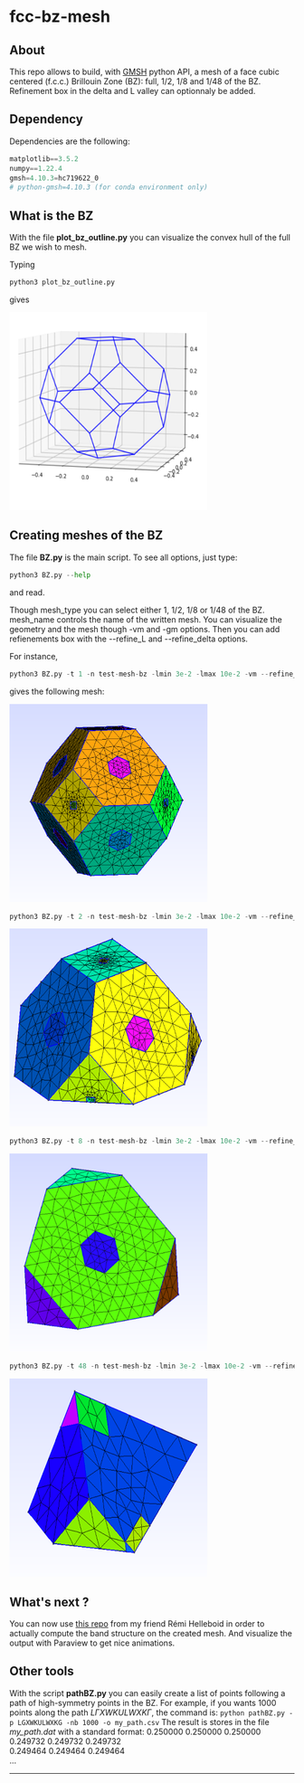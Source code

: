 # fcc-bz-mesh


## About

This repo allows to build, with [GMSH](https://gmsh.info/) python API, a mesh of a face cubic centered (f.c.c.) Brillouin Zone (BZ): full, 1/2, 1/8 and 1/48 of the BZ. Refinement box in the delta and L valley can optionnaly be added.


## Dependency
Dependencies are the following:
```python
matplotlib==3.5.2
numpy==1.22.4
gmsh=4.10.3=hc719622_0
# python-gmsh=4.10.3 (for conda environment only)
```


## What is the BZ

With the file __plot_bz_outline.py__ you can visualize the convex hull of the full BZ we wish to mesh.

Typing
```python
python3 plot_bz_outline.py
```
gives

<img src="rsc/convexhull.png" width="350" height="350">


## Creating meshes of the BZ

The file __BZ.py__ is the main script. To see all options, just type:
```python
python3 BZ.py --help
```
and read.

Though mesh_type you can
select either 1, 1/2, 1/8 or 1/48 of the BZ. mesh_name controls the name of
the written mesh. You can visualize the geometry and the mesh though -vm
and -gm options. Then you can add refienements box with the --refine_L and
--refine_delta options.



For instance,
```python
python3 BZ.py -t 1 -n test-mesh-bz -lmin 3e-2 -lmax 10e-2 -vm --refine_delta 0.1 0.125 0.1 --refine_L 0.1 0.125 0.3
```
gives the following mesh:

<img src="rsc/refineLdelta_ex.png" width="350" height="350">

```python
python3 BZ.py -t 2 -n test-mesh-bz -lmin 3e-2 -lmax 10e-2 -vm --refine_delta 0.1 0.125 0.1 --refine_L 0.1 0.125 0.3
```

<img src="rsc/2_refineLdelta_ex.png" width="350" height="350">



```python
python3 BZ.py -t 8 -n test-mesh-bz -lmin 3e-2 -lmax 10e-2 -vm --refine_L 0.1 0.125 0.3
```

<img src="rsc/8_refineLdelta_ex.png" width="350" height="350">


```python
python3 BZ.py -t 48 -n test-mesh-bz -lmin 3e-2 -lmax 10e-2 -vm --refine_delta 0.1 0.125 0.1 --refine_L 0.1 0.125 0.3
```

<img src="rsc/48_refineLdelta_ex.png" width="350" height="350">




## What's next ?

You can now use [this repo](https://github.com/RemiHelleboid/BzMeshBandsDos) from my friend Rémi Helleboid in order to actually compute the band structure on  the created mesh. And visualize the output with Paraview to get nice animations.

## Other tools

With the script __pathBZ.py__  you can easily create a list of points following a path of high-symmetry points in the BZ.
For example, if you wants 1000 points along the path $L \Gamma XWKULWXK \Gamma$, the command is:
`python pathBZ.py -p LGXWKULWXKG -nb 1000 -o my_path.csv`
The result is stores in the file _my_path.dat_ with a standard format:
0.250000 0.250000 0.250000  
0.249732 0.249732 0.249732  
0.249464 0.249464 0.249464  
...

---
